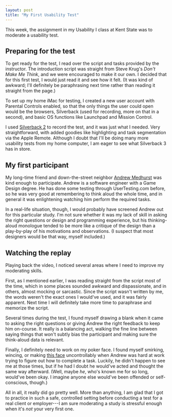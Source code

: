 ```yaml
---
layout: post
title: "My First Usability Test"
---
```


This week, the assignment in my Usability I class at Kent State was to moderate a usability test.

## Preparing for the test

To get ready for the test, I read over the script and tasks provided by the instructor. The introduction script was straight from Steve Krug's *Don't Make Me Think*, and we were encouraged to make it our own. I decided that for this first test, I would just read it and see how it felt. (It was kind of awkward; I'll definitely be paraphrasing next time rather than reading it straight from the page.)

To set up my home iMac for testing, I created a new user account with Parental Controls enabled, so that the only things the user could open would be the browsers, Silverback (used for recording, more on that in a second), and basic OS functions like Launchpad and Mission Control.

I used [Silverback 2](http://silverbackapp.com) to record the test, and it was just what I needed. Very straightforward, with added goodies like highlighting and task segmentation via the Apple Remote. Although I doubt that I'll be doing many more usability tests from my home computer, I am eager to see what Silverback 3 has in store.

## My first participant

My long-time friend and down-the-street neighbor [Andrew Medhurst](https://amedhurstportfolio.wordpress.com) was kind enough to participate. Andrew is a software engineer with a Game Design degree. He has done some testing through UserTesting.com before, so he was very good at remembering to think aloud the whole time, and in general it was enlightening watching him perform the required tasks.

In a real-life situation, though, I would probably have screened Andrew out for this particular study. I'm not sure whether it was my lack of skill in asking the right questions or design and programming experience, but his thinking-aloud monologue tended to be more like a critique of the design than a play-by-play of his motivations and observations. (I suspect that most designers would be that way, myself included.)

## Watching the replay

Playing back the video, I noticed several areas where I need to improve my moderating skills.

First, as I mentioned earlier, I was reading straight from the script most of the time, which in some places sounded awkward and dispassionate, and in others, almost mocking or sarcastic. Since the script wasn't written by me, the words weren't the exact ones I would've used, and it was fairly apparent. Next time I will definitely take more time to paraphrase and memorize the script.

Several times during the test, I found myself drawing a blank when it came to asking the right questions or giving Andrew the right feedback to keep him on-course. It really is a balancing act, walking the fine line between saying things that won't subtly bias the participant and making sure the think-aloud data is relevant.

Finally, I definitely need to work on my poker face. I found myself smirking, wincing, or making [this face](http://cdn.meme.am/instances/400x/37900128.jpg) uncontrollably when Andrew was hard at work trying to figure out how to complete a task. Luckily, he didn't happen to see me at those times, but if he had I doubt he would've acted and thought the same way afterward. (Well, maybe *he*, who's known me for so long, would've been okay. I imagine anyone else would've been offended or self-conscious, though.)

All in all, it really did go pretty well. More than anything, I am glad that I got to practice in such a safe, controlled setting before conducting a test for a real client or employer---I am sure moderating a study is stressful enough when it's *not* your very first one.